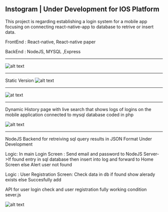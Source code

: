 
Instogram | Under Development for IOS Platform
---------------------
This project is regarding establishing a login system for a mobile app focusing on connecting react-native-app to database to retrive or insert data.

FrontEnd : React-native, React-native paper

BackEnd : NodeJS, MYSQL ,Express




------------------------------------------------------------------------------

![alt text](http://res.cloudinary.com/df2q7cryi/image/upload/795edad3d1796dc1672fca8578bc094f1610874528.png)



----------------------------
Static Version
![alt text](http://res.cloudinary.com/df2q7cryi/image/upload/4f3b10b2d38339900c56298a8b1859ac1610893750.png)

-------------------------


![at text](http://res.cloudinary.com/df2q7cryi/image/upload/8e6ccef2ca69c880b95d79c9f44dc88a1611225169.png)


--------------------------------------------------
 Dynamic History page with live search that shows logs of logins on the mobile application connected to mysql database coded in php
 
 
 
 ![alt text](http://res.cloudinary.com/df2q7cryi/image/upload/6553a65e4356d6875132df9058e551c31610903270.png)
 
 
--------------------------------------
NodeJS Backend for retreiving sql query results in JSON Format Under Development

Logic: In main Login Screen : Send email and password to NodeJS Server->If found entry in sql database then insert into log and forward to Home Screen else Alert user not found

Logic : User Registration Screen: Check data in db if found show alerady exists else Succesfully add

API for user login check  and user registration fully working condition sever.js

![alt text](http://res.cloudinary.com/df2q7cryi/image/upload/bfe1e4b990cf3fca6ffad890393dddf91611045980.png)
